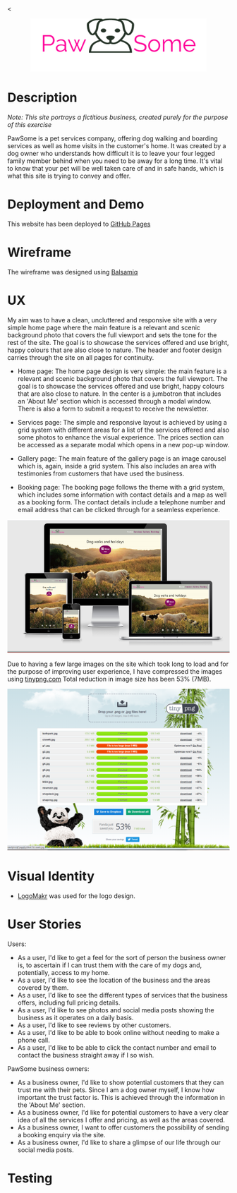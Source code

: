 <<p align="center">
  <img src="assets/images/logo.png" 
alt="PawSome logo"/>
</p>


# Description

*Note: This site portrays a fictitious business, created purely for the purpose of this exercise*

PawSome is a pet services company, offering dog walking and boarding services as well as home visits in the customer's home.
It was created by a dog owner who understands how difficult it is to leave your four legged family member behind when you need 
to be away for a long time. It's vital to know that your pet will be well taken care of and in safe hands, which is what
this site is trying to convey and offer.


# Deployment and Demo

This website has been deployed to [GitHub Pages](https://maxnyla.github.io/Pawsome/index.html)

# Wireframe

The wireframe was designed using [Balsamiq](https://balsamiq.com/wireframes/) 


# UX

My aim was to have a clean, uncluttered and responsive site with a very simple home page where the main feature is a relevant and scenic background photo
that covers the full viewport and sets the tone for the rest of the site. 
The goal is to showcase the services offered and use bright, happy colours that are also close to nature. 
The header and footer design carries through the site on all pages for continuity. 
 
- Home page:
The home page design is very simple: the main feature is a relevant and scenic background photo
that covers the full viewport. The goal is to showcase the services offered and use bright, happy colours that are also close to nature.
In the center is a jumbotron that includes an 'About Me' section which is accessed through a modal window.
There is also a form to submit a request to receive the newsletter.

- Services page: 
The simple and responsive layout is achieved by using a grid system with different areas for a list of the 
services offered and also some photos to enhance the visual experience. The prices section can be accessed as 
a separate modal which opens in a new pop-up window.

- Gallery page: 
The main feature of the gallery page is an image carousel which is, again, inside a grid system. This also includes 
an area with testimonies from customers that have used the business.

- Booking page: 
The booking page follows the theme with a grid system, which includes some information with contact details and a map as well as a
booking form. The contact details include a telephone number and email address that can be clicked through for a seamless experience.




![Image containing example of responsiveness within several screens](assets/images/responsive.png)

Due to having a few large images on the site which took long to load and for the purpose of improving user experience, I have compressed the images using [tinypng.com](https://tinypng.com/) 
Total reduction in image size has been 53% (7MB).

![tinypng image size saving results](assets/images/compression_results.png)

# Visual Identity

- [LogoMakr](https://logomakr.com/) was used for the logo design.

# User Stories

Users:

- As a user, I'd like to get a feel for the sort of person the business owner is, to ascertain if I can trust them
with the care of my dogs and, potentially, access to my home.
- As a user, I'd like to see the location of the business and the areas covered by them.
- As a user, I'd like to see the different types of services that the business offers, including full pricing details.
- As a user, I'd like to see photos and social media posts showing the business as it operates on a daily basis.
- As a user, I'd like to see reviews by other customers.
- As a user, I'd like to be able to book online without needing to make a phone call.
- As a user, I'd like to be able to click the contact number and email to contact the business straight away if I so wish.

PawSome business owners:

- As a business owner, I'd like to show potential customers that they can trust me with their pets. Since I am a dog owner
myself, I know how important the trust factor is. This is achieved through the information in the 'About Me' section.
- As a business owner, I'd like for potential customers to have a very clear idea of all the services I offer and pricing,
as well as the areas covered.
- As a business owner, I want to offer customers the possibility of sending a booking enquiry via the site. 
- As a business owner, I'd like to share a glimpse of our life through our social media posts.


# Testing
